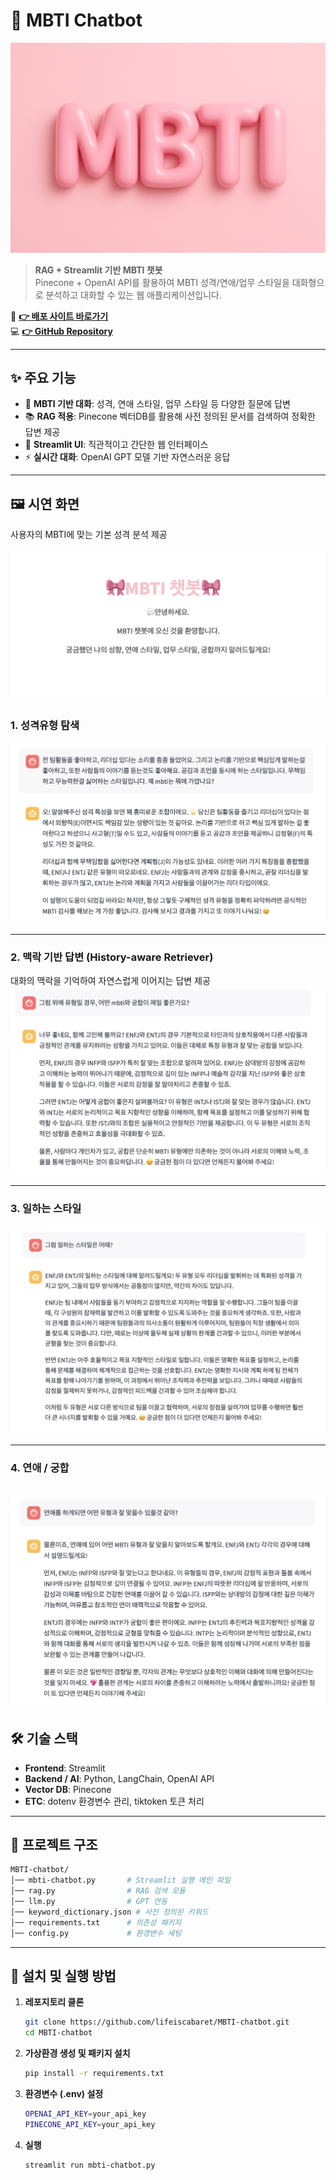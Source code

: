 # 💬 MBTI Chatbot

![MBTI Chatbot Banner](./assets/MBTI%20Chatbot%20Banner.png)

> **RAG + Streamlit 기반 MBTI 챗봇**  
> Pinecone + OpenAI API를 활용하여 MBTI 성격/연애/업무 스타일을 대화형으로 분석하고 대화할 수 있는 웹 애플리케이션입니다.

🔗 **[👉 배포 사이트 바로가기](https://mbti-chatbot-lifeiscabaretpotfolio.streamlit.app/)**  
💻 **[👉 GitHub Repository](https://github.com/lifeiscabaret/MBTI-chatbot)**  

---

## ✨ 주요 기능
- 💬 **MBTI 기반 대화**: 성격, 연애 스타일, 업무 스타일 등 다양한 질문에 답변
- 📚 **RAG 적용**: Pinecone 벡터DB를 활용해 사전 정의된 문서를 검색하여 정확한 답변 제공
- 🎨 **Streamlit UI**: 직관적이고 간단한 웹 인터페이스
-  ⚡ **실시간 대화**: OpenAI GPT 모델 기반 자연스러운 응답

---

## 🖼️ 시연 화면
사용자의 MBTI에 맞는 기본 성격 분석 제공  

![시작 화면](./assets/demo0.png)

### 1. 성격유형 탐색
![성격유형 탐색](./assets/demo1.png)

---

### 2. 맥락 기반 답변 (History-aware Retriever)
대화의 맥락을 기억하여 자연스럽게 이어지는 답변 제공  
![맥락 기반 답변](./assets/demo2.png)

---

### 3. 일하는 스타일
![일하는 스타일](./assets/demo3.png)

---

### 4. 연애 / 궁합
![연애 / 궁합](./assets/demo4.png)
---

## 🛠️ 기술 스택
- **Frontend**: Streamlit
- **Backend / AI**: Python, LangChain, OpenAI API
- **Vector DB**: Pinecone
- **ETC**: dotenv 환경변수 관리, tiktoken 토큰 처리

---

## 📂 프로젝트 구조
```bash
MBTI-chatbot/
│── mbti-chatbot.py       # Streamlit 실행 메인 파일
│── rag.py                # RAG 검색 모듈
│── llm.py                # GPT 연동
│── keyword_dictionary.json # 사전 정의된 키워드
│── requirements.txt      # 의존성 패키지
│── config.py             # 환경변수 세팅
```
---

## 🚀 설치 및 실행 방법

1. **레포지토리 클론**
   ```bash
   git clone https://github.com/lifeiscabaret/MBTI-chatbot.git
   cd MBTI-chatbot
   ```

2. **가상환경 생성 및 패키지 설치**
   ```bash
   pip install -r requirements.txt
   ```

3. **환경변수 (.env) 설정**
   ```bash
   OPENAI_API_KEY=your_api_key
   PINECONE_API_KEY=your_api_key
   ```

4. **실행**
   ```bash
   streamlit run mbti-chatbot.py
   ```